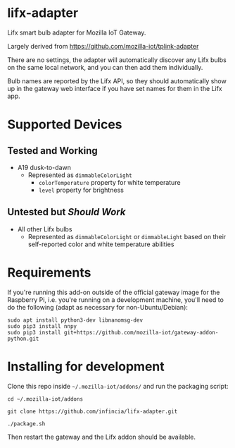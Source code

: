 # lifx-adapter

Lifx smart bulb adapter for Mozilla IoT Gateway.

Largely derived from https://github.com/mozilla-iot/tplink-adapter

There are no settings, the adapter will automatically discover any Lifx bulbs on the same local network, and you can then add them individually.

Bulb names are reported by the Lifx API, so they should automatically show up in the gateway web interface if you have set names for them in the Lifx app.


# Supported Devices

## Tested and Working

* A19 dusk-to-dawn
    * Represented as `dimmableColorLight`
        * `colorTemperature` property for white temperature
        * `level` property for brightness

## Untested but _Should Work_
 
* All other Lifx bulbs
    * Represented as `dimmableColorLight` or `dimmableLight` based on their self-reported color and white temperature abilities

# Requirements

If you're running this add-on outside of the official gateway image for the Raspberry Pi, i.e. you're running on a development machine, you'll need to do the following (adapt as necessary for non-Ubuntu/Debian):

```
sudo apt install python3-dev libnanomsg-dev
sudo pip3 install nnpy
sudo pip3 install git+https://github.com/mozilla-iot/gateway-addon-python.git
```


# Installing for development

Clone this repo inside `~/.mozilla-iot/addons/` and run the packaging script:

```
cd ~/.mozilla-iot/addons

git clone https://github.com/infincia/lifx-adapter.git

./package.sh
```

Then restart the gateway and the Lifx addon should be available. 

